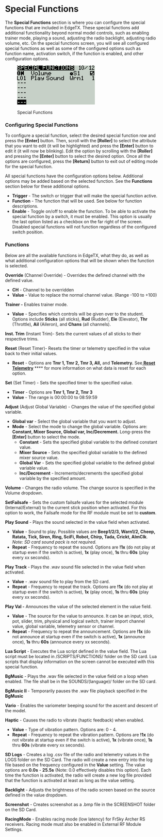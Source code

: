 # Special Functions

The **Special Functions** section is where you can configure the special functions that are included in EdgeTX. These special functions add additional functionality beyond normal model controls, such as enabling trainer mode, playing a sound, adjusting the radio backlight, adjusting radio volume, etc. On the special functions screen, you will see all configured special functions as well as some of the configured options such as function name, activation switch, if the function is enabled, and other configuration options.

<figure><img src="../.gitbook/assets/bwsf1.png" alt=""><figcaption><p>Special Functions</p></figcaption></figure>

### Configuring Special Functions

To configure a special function, select the desired special function row and press the **\[Enter]** button. Then, scroll with the **\[Roller]** to select the attribute that you want to edit (it will be highlighted) and press the **\[Enter]** button to edit it (it will now be blinking). Edit the option by scrolling with the **\[Roller]** and pressing the **\[Enter]** button to select the desired option. Once all the options are configured, press the **\[Return]** button to exit out of editing mode for the special function.

All special functions have the configuration options below. Additional options may be added based on the selected function. See the **Functions** section below for these additional options.

* **Trigger** - The switch or trigger that will make the special function active.
* **Function** - The function that will be used. See below for function descriptions.
* **Enable** - Toggle on/off to enable the function. To be able to activate the special function by a switch, it must be enabled. This option is usually the last option listed as a checkbox on the far right of the screen. Disabled special functions will not function regardless of the configured switch position.

### Functions

Below are all the available functions in EdgeTX, what they do, as well as what additional configuration options that will be shown when the function is selected.

**Override** (Channel Override) - Overrides the defined channel with the defined value.

* **CH** - Channel to be overridden
* **Value** - Value to replace the normal channel value. (Range -100 to +100)

**Trainer -** Enables trainer mode.

* **Value** - Specifies which controls will be given over to the student. Options include **Sticks** (all sticks), **Rud** (Rudder), **Ele** (Elevator), **Thr** (Throttle), **Ail** (Aileron), and **Chans** (all channels).&#x20;

**Inst. Trim** (Instant Trim)- Sets the current values of all sticks to their respective trims.

**Reset** (Reset Timer)- Resets the timer or telemetry specified in the value back to their initial values.

* **Reset** - Options are **Tmr 1, Tmr 2, Tmr 3, All,** and **Telemetry.** See[ **Reset Telemetry**](../edgetx-user-manual/user-manual-for-color-screen-radios/reset-telemetry.md) **** for more information on what data is reset for each option.

**Set** (Set Timer) - Sets the specified timer to the specified value.

* **Timer** - Options are **Tmr 1, Tmr 2, Tmr 3**
* **Value** - The range is 00:00:00 to 08:59:59&#x20;

**Adjust** (Adjust Global Variable) - Changes the value of the specified global variable.

* **Global var** - Select the global variable that you want to adjust.
* **Mode** - Select the mode to change the global variable. Options are: **Constant, Mixer Source, Global var, Inc/Decrement.** Long-press the **\[Enter]** button to select the mode.
  * **Constant** - Sets the specified global variable to the defined constant value.
  * **Mixer Source** - Sets the specified global variable to the defined mixer source value.
  * **Global Var** - Sets the specified global variable to the defined global variable value.
  * **Inc/Decrement** - Increments/decrements the specified global variable by the specified amount.

**Volume** - Changes the radio volume. The change source is specified in the Volume dropdown.

**SetFailsafe** - Sets the custom failsafe values for the selected module (Internal/External) to the current stick position when activated. For this option to work, the Failsafe mode for the RF module must be set to **custom**.

**Play Sound** - Plays the sound selected in the value field when activated.

* **Value** - Sound to play. Possible values are **Beep1/2/3, Warn1/2, Cheep, Ratata, Tick, Siren, Ring, SciFi, Robot, Chirp, Tada, Crickt, AlmClk**. _Note: SD card sound pack is not required._
* **Repeat** - Frequency to repeat the sound. Options are **!1x** (do not play at startup even if the switch is active), **1x** (play once), **1s** thru **60s** (play every xx seconds).

**Play Track** - Plays the .wav sound file selected in the value field when activated.

* **Value** - .wav sound file to play from the SD card.
* **Repeat** - Frequency to repeat the track. Options are **!1x** (do not play at startup even if the switch is active),  **1x** (play once), **1s** thru **60s** (play every xx seconds).

**Play Val -** Announces the value of the selected element in the value field.

* **Value** - The source for the value to announce. It can be an input, stick, pot, slider, trim, physical and logical switch, trainer import channel value, global variable, telemetry sensor or channel.
* **Repeat** - Frequency to repeat the announcement. Options are **!1x** (do not announce at startup even if the switch is active), **1x** (announce once), **1s** thru **60s** (announce every xx seconds).

**Lua Script** - Executes the Lua script defined in the value field. The Lua script must be located in /SCRIPTS/FUNCTIONS/ folder on the SD card. Lua scripts that display information on the screen cannot be executed with this special function.

**BgMusic** - Plays the .wav file selected in the value field on a loop when enabled. The file shall be in the SOUNDS/(language)/ folder on the SD card.

**BgMusic II** - Temporarily pauses the .wav file playback specified in the **BgMusic**

**Vario** - Enables the variometer beeping sound for the ascent and descent of the model.

**Haptic** - Causes the radio to vibrate (haptic feedback) when enabled.

* **Value** - Type of vibration pattern. Options are: 0 - 4.
* **Repeat** - Frequency to repeat the vibration pattern. Options are **!1x** (do not vibrate at startup even if the switch is active), **1x** (vibrate once), **1s** thru **60s** (vibrate every xx seconds).

**SD Logs** - Creates a log .csv file of the radio and telemetry values in the LOGS folder on the SD Card. The radio will create a new entry into the log file based on the frequency configured in the **Value** setting.  The value options are **0.0s** - **25.5s** (Note: 0.0 effectively disables this option). Each time the function is activated, the radio will create a new log file provided that the function is activated at least as long as the value setting.&#x20;

**Backlight** - Adjusts the brightness of the radio screen based on the source defined in the value dropdown.

**Screenshot** -  Creates screenshot as a .bmp file in the SCREENSHOT folder on the SD Card.

**RacingMode** - Enables racing mode (low latency) for FrSky Archer RS receivers. Racing mode must also be enabled in External RF Module Settings.
